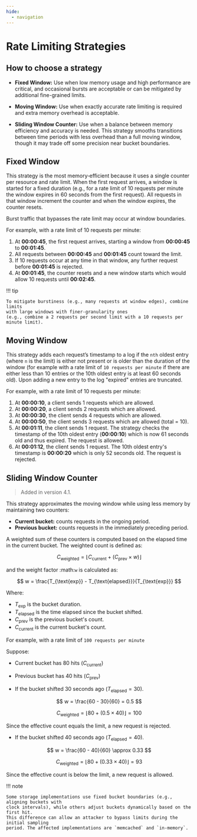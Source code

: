 ```yaml
---
hide:
  - navigation
---
```


# Rate Limiting Strategies

## How to choose a strategy

- **Fixed Window:**
  Use when low memory usage and high performance are critical, and occasional bursts
  are acceptable or can be mitigated by additional fine-grained limits.

- **Moving Window:**
  Use when exactly accurate rate limiting is required and extra memory overhead is acceptable.

- **Sliding Window Counter:**
  Use when a balance between memory efficiency and accuracy is needed. This strategy
  smooths transitions between time periods with less overhead than a full moving window,
  though it may trade off some precision near bucket boundaries.

## Fixed Window

This strategy is the most memory‑efficient because it uses a single counter per resource and
rate limit. When the first request arrives, a window is started for a fixed duration
(e.g., for a rate limit of 10 requests per minute the window expires in 60 seconds from the first request).
All requests in that window increment the counter and when the window expires, the counter resets.

Burst traffic that bypasses the rate limit may occur at window boundaries.

For example, with a rate limit of 10 requests per minute:

1. At **00:00:45**, the first request arrives, starting a window from **00:00:45** to **00:01:45**.
2. All requests between **00:00:45** and **00:01:45** count toward the limit.
3. If 10 requests occur at any time in that window, any further request before **00:01:45** is rejected.
4. At **00:01:45**, the counter resets and a new window starts which would allow 10 requests
   until **00:02:45**.

!!! tip

    To mitigate burstiness (e.g., many requests at window edges), combine limits
    with large windows with finer-granularity ones
    (e.g., combine a 2 requests per second limit with a 10 requests per minute limit).


## Moving Window

This strategy adds each request’s timestamp to a log if the `nth` oldest entry (where `n`
is the limit) is either not present or is older than the duration of the window (for example with a rate limit of
`10 requests per minute` if there are either less than 10 entries or the 10th oldest entry is at least
60 seconds old). Upon adding a new entry to the log "expired" entries are truncated.

For example, with a rate limit of 10 requests per minute:

1. At **00:00:10**, a client sends 1 requests which are allowed.
2. At **00:00:20**, a client sends 2 requests which are allowed.
3. At **00:00:30**, the client sends 4 requests which are allowed.
4. At **00:00:50**, the client sends 3 requests which are allowed (total = 10).
5. At **00:01:11**, the client sends 1 request. The strategy checks the timestamp of the
   10th oldest entry (**00:00:10**) which is now 61 seconds old and thus expired. The request
   is allowed.
6. At **00:01:12**, the client sends 1 request. The 10th oldest entry's timestamp is **00:00:20**
   which is only 52 seconds old. The request is rejected.

## Sliding Window Counter

> Added in version 4.1.

This strategy approximates the moving window while using less memory by maintaining
two counters:

- **Current bucket:** counts requests in the ongoing period.
- **Previous bucket:** counts requests in the immediately preceding period.

A weighted sum of these counters is computed based on the elapsed time in the current
bucket. The weighted count is defined as:


$$
C_{\text{weighted}} = \left\lfloor C_{\text{current}} + \left(C_{\text{prev}} \times w\right) \right\rfloor
$$

and the weight factor :math:`w` is calculated as:

$$
w = \frac{T_{\text{exp}} - T_{\text{elapsed}}}{T_{\text{exp}}}
$$

Where:

- $T_{\text{exp}}$ is the bucket duration.
- $T_{\text{elapsed}}$ is the time elapsed since the bucket shifted.
- $C_{\text{prev}}$ is the previous bucket's count.
- $C_{\text{current}}$ is the current bucket's count.


For example, with a rate limit of `100 requests per minute`

Suppose:

- Current bucket has 80 hits ($C_{\text{current}}$)
- Previous bucket has 40 hits ($C_{\text{prev}}$)

- If the bucket shifted 30 seconds ago ($T_{\text{elapsed}} = 30$).

$$
w = \frac{60 - 30}{60} = 0.5
$$

$$
C_{\text{weighted}} = \left\lfloor 80 + (0.5 \times 40) \right\rfloor = 100
$$

Since the effective count equals the limit, a new request is rejected.

- If the bucket shifted 40 seconds ago ($T_{\text{elapsed}} = 40$).

$$
w = \frac{60 - 40}{60} \approx 0.33
$$

$$
C_{\text{weighted}} = \left\lfloor 80 + (0.33 \times 40) \right\rfloor = 93
$$

Since the effective count is below the limit, a new request is allowed.

!!! note

    Some storage implementations use fixed bucket boundaries (e.g., aligning buckets with
    clock intervals), while others adjust buckets dynamically based on the first hit.
    This difference can allow an attacker to bypass limits during the initial sampling
    period. The affected implementations are `memcached` and `in-memory`.



